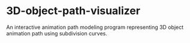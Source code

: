 # 3D-object-path-visualizer
An interactive animation path modeling program representing 3D object animation path using subdivision curves.
